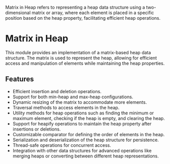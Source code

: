 Matrix in Heap refers to representing a heap data structure using a two-dimensional matrix or array, where each element is placed in a specific position based on the heap property, facilitating efficient heap operations.
# Matrix in Heap
This module provides an implementation of a matrix-based heap data structure. The matrix is used to represent the heap, allowing for efficient access and manipulation of elements while maintaining the heap properties.
## Features
- Efficient insertion and deletion operations.
- Support for both min-heap and max-heap configurations.
- Dynamic resizing of the matrix to accommodate more elements.
- Traversal methods to access elements in the heap.
- Utility methods for heap operations such as finding the minimum or maximum element, checking if the heap is empty, and clearing the heap.
- Support for heapify operations to maintain the heap property after insertions or deletions.
- Customizable comparator for defining the order of elements in the heap.
- Serialization and deserialization of the heap structure for persistence.
- Thread-safe operations for concurrent access.
- Integration with other data structures for advanced operations like merging heaps or converting between different heap representations.
